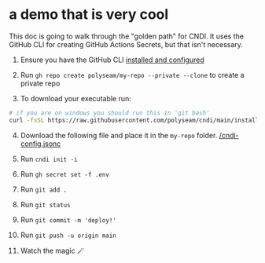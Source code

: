 # a demo that is very cool

This doc is going to walk through the "golden path" for CNDI. It uses the GitHub
CLI for creating GitHub Actions Secrets, but that isn't necessary.

1. Ensure you have the GitHub CLI
   [installed and configured](https://docs.github.com/en/github-cli/github-cli/quickstart)

2. Run `gh repo create polyseam/my-repo --private --clone` to create a private
   repo

3. To download your executable run:

```bash
# if you are on windows you should run this in 'git bash'
curl -fsSL https://raw.githubusercontent.com/polyseam/cndi/main/install.sh | sh
```

4. Download the following file and place it in the `my-repo` folder.
   [/cndi-config.jsonc](/cndi-config.jsonc)

5. Run `cndi init -i`

6. Run `gh secret set -f .env`

7. Run `git add .`

8. Run `git status`

9. Run `git commit -m 'deploy!'`

10. Run `git push -u origin main`

11. Watch the magic 🪄
